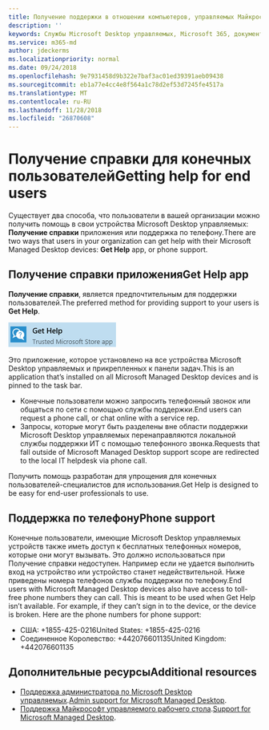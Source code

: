 ```yaml
---
title: Получение поддержки в отношении компьютеров, управляемых Майкрософт
description: ''
keywords: Службы Microsoft Desktop управляемых, Microsoft 365, документация
ms.service: m365-md
author: jdeckerms
ms.localizationpriority: normal
ms.date: 09/24/2018
ms.openlocfilehash: 9e7931458d9b322e7baf3ac01ed39391aeb09438
ms.sourcegitcommit: eb1a77e4cc4e8f564a1c78d2ef53d7245fe4517a
ms.translationtype: MT
ms.contentlocale: ru-RU
ms.lasthandoff: 11/28/2018
ms.locfileid: "26870608"
---
```

# <a name="getting-help-for-end-users"></a><span data-ttu-id="51086-103">Получение справки для конечных пользователей</span><span class="sxs-lookup"><span data-stu-id="51086-103">Getting help for end users</span></span>

<span data-ttu-id="51086-104">Существует два способа, что пользователи в вашей организации можно получить помощь в свои устройства Microsoft Desktop управляемых: **Получение справки** приложения или поддержка по телефону.</span><span class="sxs-lookup"><span data-stu-id="51086-104">There are two ways that users in your organization can get help with their Microsoft Managed Desktop devices: **Get Help** app, or phone support.</span></span> 

## <a name="get-help-app"></a><span data-ttu-id="51086-105">Получение справки приложения</span><span class="sxs-lookup"><span data-stu-id="51086-105">Get Help app</span></span>

<span data-ttu-id="51086-106">**Получение справки**, является предпочтительным для поддержки пользователей.</span><span class="sxs-lookup"><span data-stu-id="51086-106">The preferred method for providing support to your users is **Get Help**.</span></span> 

![Получение справки](images/get-help.png)

<span data-ttu-id="51086-108">Это приложение, которое установлено на все устройства Microsoft Desktop управляемых и прикрепленных к панели задач.</span><span class="sxs-lookup"><span data-stu-id="51086-108">This is an application that’s installed on all Microsoft Managed Desktop devices and is pinned to the task bar.</span></span> 

- <span data-ttu-id="51086-109">Конечные пользователи можно запросить телефонный звонок или общаться по сети с помощью службы поддержки.</span><span class="sxs-lookup"><span data-stu-id="51086-109">End users can request a phone call, or chat online with a service rep.</span></span>
- <span data-ttu-id="51086-110">Запросы, которые могут быть разделены вне области поддержки Microsoft Desktop управляемых перенаправляются локальной службы поддержки ИТ с помощью телефонного звонка.</span><span class="sxs-lookup"><span data-stu-id="51086-110">Requests that fall outside of Microsoft Managed Desktop support scope are redirected to the local IT helpdesk via phone call.</span></span>  

<span data-ttu-id="51086-111">Получить помощь разработан для упрощения для конечных пользователей-специалистов для использования.</span><span class="sxs-lookup"><span data-stu-id="51086-111">Get Help is designed to be easy for end-user professionals to use.</span></span> 

## <a name="phone-support"></a><span data-ttu-id="51086-112">Поддержка по телефону</span><span class="sxs-lookup"><span data-stu-id="51086-112">Phone support</span></span>

<span data-ttu-id="51086-p101">Конечные пользователи, имеющие Microsoft Desktop управляемых устройств также иметь доступ к бесплатных телефонных номеров, которые они могут вызывать. Это должно использоваться при Получение справки недоступен. Например если не удается выполнить вход на устройство или устройство станет недействительной. Ниже приведены номера телефонов службы поддержки по телефону.</span><span class="sxs-lookup"><span data-stu-id="51086-p101">End users with Microsoft Managed Desktop devices also have access to toll-free phone numbers they can call. This is meant to be used when Get Help isn’t available. For example, if they can’t sign in to the device, or the device is broken. Here are the phone numbers for phone support:</span></span>

- <span data-ttu-id="51086-117">США: +1855-425-0216</span><span class="sxs-lookup"><span data-stu-id="51086-117">United States: +1855-425-0216</span></span>
- <span data-ttu-id="51086-118">Соединенное Королевство: +442076601135</span><span class="sxs-lookup"><span data-stu-id="51086-118">United Kingdom: +442076601135</span></span> 


## <a name="additional-resources"></a><span data-ttu-id="51086-119">Дополнительные ресурсы</span><span class="sxs-lookup"><span data-stu-id="51086-119">Additional resources</span></span>
- <span data-ttu-id="51086-120">[Поддержка администратора по Microsoft Desktop управляемых](admin-support.md).</span><span class="sxs-lookup"><span data-stu-id="51086-120">[Admin support for Microsoft Managed Desktop](admin-support.md).</span></span> 
- <span data-ttu-id="51086-121">[Поддержка Майкрософт управляемого рабочего стола](../service-description/support.md).</span><span class="sxs-lookup"><span data-stu-id="51086-121">[Support for Microsoft Managed Desktop](../service-description/support.md).</span></span>